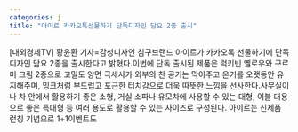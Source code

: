 ```yaml
---
categories: j
title: "아이르 카카오톡선물하기 단독디자인 담요 2종 출시"
---
```

[내외경제TV] 황윤환 기자=감성디자인 침구브랜드 아이르가 카카오톡 선물하기에 단독디자인 담요 2종을 출시한다고 밝혔다.이번에 단독 출시된 제품은 럭키빈 옐로우와 구르미 크림 2종으로 고밀도 양면 극세사가 외부의 찬 공기는 막아주고 온기를 오랫동안 유지해주며, 밍크처럼 부드럽고 포근한 터치감으로 더욱 따뜻한 느낌을 선사한다.사무실이나 차 안에서 활용하기 좋은 소형, 거실 소파나 유모차에 사용할 수 있는 대형, 이불 대용으로 좋은 특대형 등 여러 용도로 활용할 수 있는 사이즈로 구성된다. 아이르는 신제품 런칭 기념으로 1+1이벤트도